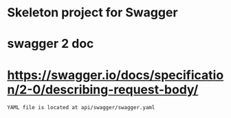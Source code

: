 # Skeleton project for Swagger
# swagger 2 doc
# https://swagger.io/docs/specification/2-0/describing-request-body/

`YAML file is located at api/swagger/swagger.yaml`
